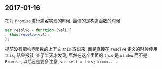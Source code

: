 ## 2017-01-16

在对 `Promise` 进行兼容实现的时候, 最僵的是构造函数的时候

```js
var resolve = function (val) {
  this.resolve(val);
};
```

提前没有把构造函数的上下文 `this` 取出来, 而是直接在 `resolve` 定义的时候使用 `this`, 结果报错, 查了半天才发现, 居然在这个里面的 `this` 是 `window` 而不是 `Promise`, 以后还是要多注意, `var self = this; xxxxx....`